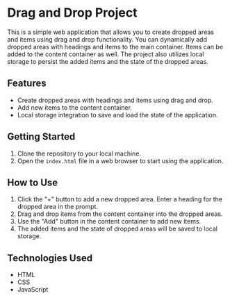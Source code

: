 # Drag and Drop Project

This is a simple web application that allows you to create dropped areas and items using drag and drop functionality. You can dynamically add dropped areas with headings and items to the main container. Items can be added to the content container as well. The project also utilizes local storage to persist the added items and the state of the dropped areas.

## Features

- Create dropped areas with headings and items using drag and drop.
- Add new items to the content container.
- Local storage integration to save and load the state of the application.

## Getting Started

1. Clone the repository to your local machine.
2. Open the `index.html` file in a web browser to start using the application.

## How to Use

1. Click the "+" button to add a new dropped area. Enter a heading for the dropped area in the prompt.
2. Drag and drop items from the content container into the dropped areas.
3. Use the "Add" button in the content container to add new items.
4. The added items and the state of dropped areas will be saved to local storage.

## Technologies Used

- HTML
- CSS
- JavaScript

